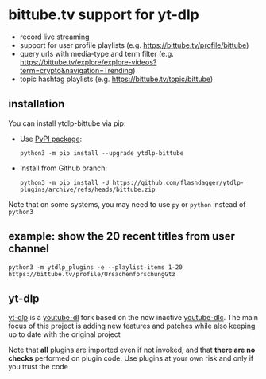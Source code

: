 # bittube.tv support for yt-dlp
* record live streaming
* support for user profile playlists (e.g. https://bittube.tv/profile/bittube)
* query urls with media-type and term filter (e.g. https://bittube.tv/explore/explore-videos?term=crypto&navigation=Trending)
* topic hashtag playlists (e.g. https://bittube.tv/topic/bittube)

## installation

You can install ytdlp-bittube via pip:

* Use [PyPI package](https://pypi.org/project/yt-dlp):

  `python3 -m pip install --upgrade ytdlp-bittube`
* Install from Github branch:

  `python3 -m pip install -U https://github.com/flashdagger/ytdlp-plugins/archive/refs/heads/bittube.zip`

Note that on some systems, you may need to use `py` or `python` instead of `python3`

## example: show the 20 recent titles from user channel

`python3 -m ytdlp_plugins -e --playlist-items 1-20 https://bittube.tv/profile/UrsachenforschungGtz`

## yt-dlp

[yt-dlp](https://github.com/yt-dlp/yt-dlp) is a [youtube-dl](https://github.com/ytdl-org/youtube-dl) fork based on the now
inactive [youtube-dlc](https://github.com/blackjack4494/yt-dlc). The main focus of this project is adding new features
and patches while also keeping up to date with the original project

Note that **all** plugins are imported even if not invoked, and that **there are no checks** performed on plugin code.
Use plugins at your own risk and only if you trust the code

